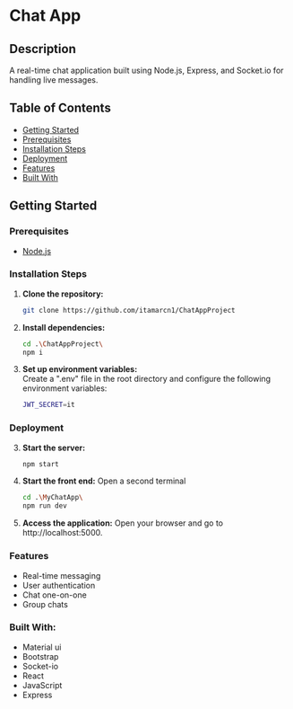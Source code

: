 # Chat App

## Description
A real-time chat application built using Node.js, Express, and Socket.io for handling live messages.

## Table of Contents
- [Getting Started](#getting-started)
- [Prerequisites](#prerequisites)
- [Installation Steps](#installation-steps)
- [Deployment](#deployment)
- [Features](#features)
- [Built With](#built-with)


## Getting Started

### Prerequisites
- [Node.js](https://nodejs.org/en/download/)


### Installation Steps
1. **Clone the repository:**
   ```bash
   git clone https://github.com/itamarcn1/ChatAppProject

2. **Install dependencies:**
   ```bash
   cd .\ChatAppProject\
   npm i

3. **Set up environment variables:** <br/>
    Create a ".env" file in the root directory and configure the following environment variables:
    ```bash
    JWT_SECRET=it

### Deployment
3. **Start the server:**
   ```bash
   npm start

4. **Start the front end:**
   Open a second terminal
   ```bash
   cd .\MyChatApp\
   npm run dev
6. **Access the application:**
    Open your browser and go to http://localhost:5000.

### Features 
* Real-time messaging 
* User authentication 
* Chat one-on-one 
* Group chats 

### Built With:
* Material ui
* Bootstrap
* Socket-io
* React
* JavaScript
* Express
